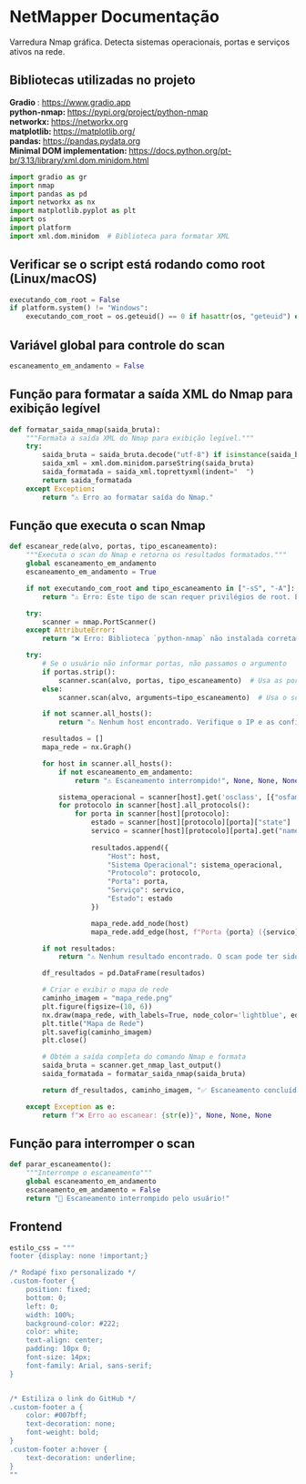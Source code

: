 # NetMapper Documentação
Varredura Nmap gráfica. Detecta sistemas operacionais, portas e serviços ativos na rede.

## Bibliotecas utilizadas no projeto

<strong> Gradio </strong>: https://www.gradio.app
<br>
<strong> python-nmap: </strong> https://pypi.org/project/python-nmap
<br>
<strong> networkx: </strong> https://networkx.org
<br> 
<strong>matplotlib: </strong> https://matplotlib.org/
<br>
<strong> pandas: </strong> https://pandas.pydata.org
<br>
<strong> Minimal DOM implementation: </strong> https://docs.python.org/pt-br/3.13/library/xml.dom.minidom.html

```python
import gradio as gr
import nmap
import pandas as pd
import networkx as nx
import matplotlib.pyplot as plt
import os
import platform
import xml.dom.minidom  # Biblioteca para formatar XML
```

## Verificar se o script está rodando como root (Linux/macOS)

```python
executando_com_root = False
if platform.system() != "Windows":
    executando_com_root = os.geteuid() == 0 if hasattr(os, "geteuid") else False
```

## Variável global para controle do scan 

```python
escaneamento_em_andamento = False
```

## Função para formatar a saída XML do Nmap para exibição legível

```python
def formatar_saida_nmap(saida_bruta):
    """Formata a saída XML do Nmap para exibição legível."""
    try:
        saida_bruta = saida_bruta.decode("utf-8") if isinstance(saida_bruta, bytes) else saida_bruta
        saida_xml = xml.dom.minidom.parseString(saida_bruta)
        saida_formatada = saida_xml.toprettyxml(indent="  ")
        return saida_formatada
    except Exception:
        return "⚠️ Erro ao formatar saída do Nmap."
```

## Função que executa o scan Nmap 

```python 
def escanear_rede(alvo, portas, tipo_escaneamento):
    """Executa o scan do Nmap e retorna os resultados formatados."""
    global escaneamento_em_andamento
    escaneamento_em_andamento = True

    if not executando_com_root and tipo_escaneamento in ["-sS", "-A"]:
        return "⚠️ Erro: Este tipo de scan requer privilégios de root. Execute com `sudo`.", None, None, None

    try:
        scanner = nmap.PortScanner()
    except AttributeError:
        return "❌ Erro: Biblioteca `python-nmap` não instalada corretamente!", None, None, None

    try:
        # Se o usuário não informar portas, não passamos o argumento
        if portas.strip():
            scanner.scan(alvo, portas, tipo_escaneamento)  # Usa as portas fornecidas
        else:
            scanner.scan(alvo, arguments=tipo_escaneamento)  # Usa o scan padrão do Nmap

        if not scanner.all_hosts():
            return "⚠️ Nenhum host encontrado. Verifique o IP e as configurações.", None, None, None

        resultados = []
        mapa_rede = nx.Graph()

        for host in scanner.all_hosts():
            if not escaneamento_em_andamento:
                return "⚠️ Escaneamento interrompido!", None, None, None

            sistema_operacional = scanner[host].get('osclass', [{"osfamily": "Desconhecido"}])[0].get('osfamily', "Desconhecido")
            for protocolo in scanner[host].all_protocols():
                for porta in scanner[host][protocolo]:
                    estado = scanner[host][protocolo][porta]["state"]
                    servico = scanner[host][protocolo][porta].get("name", "Desconhecido")
                    
                    resultados.append({
                        "Host": host,
                        "Sistema Operacional": sistema_operacional,
                        "Protocolo": protocolo,
                        "Porta": porta,
                        "Serviço": servico,
                        "Estado": estado
                    })

                    mapa_rede.add_node(host)
                    mapa_rede.add_edge(host, f"Porta {porta} ({servico})")

        if not resultados:
            return "⚠️ Nenhum resultado encontrado. O scan pode ter sido bloqueado pelo firewall.", None, None, None

        df_resultados = pd.DataFrame(resultados)

        # Criar e exibir o mapa de rede
        caminho_imagem = "mapa_rede.png"
        plt.figure(figsize=(10, 6))
        nx.draw(mapa_rede, with_labels=True, node_color='lightblue', edge_color='gray')
        plt.title("Mapa de Rede")
        plt.savefig(caminho_imagem)
        plt.close()

        # Obtém a saída completa do comando Nmap e formata
        saida_bruta = scanner.get_nmap_last_output()
        saida_formatada = formatar_saida_nmap(saida_bruta)

        return df_resultados, caminho_imagem, "✅ Escaneamento concluído!", saida_formatada

    except Exception as e:
        return f"❌ Erro ao escanear: {str(e)}", None, None, None
```

## Função para interromper o scan

```python
def parar_escaneamento():
    """Interrompe o escaneamento"""
    global escaneamento_em_andamento
    escaneamento_em_andamento = False
    return "🛑 Escaneamento interrompido pelo usuário!"
```

## Frontend

```python
estilo_css = """
footer {display: none !important;}

/* Rodapé fixo personalizado */
.custom-footer {
    position: fixed;
    bottom: 0;
    left: 0;
    width: 100%;
    background-color: #222;
    color: white;
    text-align: center;
    padding: 10px 0;
    font-size: 14px;
    font-family: Arial, sans-serif;
}


/* Estiliza o link do GitHub */
.custom-footer a {
    color: #007bff;
    text-decoration: none;
    font-weight: bold;
}
.custom-footer a:hover {
    text-decoration: underline;
}
""
```
